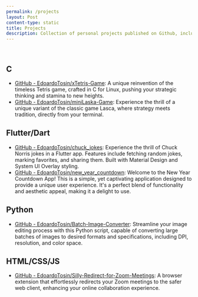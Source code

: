 ```yaml
---
permalink: /projects
layout: Post
content-type: static
title: Projects
description: Collection of personal projects published on Github, including CLI-based games, image conversion tool, and more. This webpage provides links to each project.
---
```


<br>

## C

- [GitHub - EdoardoTosin/xTetris-Game](https://github.com/EdoardoTosin/xTetris-Game): A unique reinvention of the timeless Tetris game, crafted in C for Linux, pushing your strategic thinking and stamina to new heights.
- [GitHub - EdoardoTosin/miniLaska-Game](https://github.com/EdoardoTosin/miniLaska-Game): Experience the thrill of a unique variant of the classic game Lasca, where strategy meets tradition, directly from your terminal.

## Flutter/Dart

- [GitHub - EdoardoTosin/chuck\_jokes](https://github.com/EdoardoTosin/chuck_jokes): Experience the thrill of Chuck Norris jokes in a Flutter app. Features include fetching random jokes, marking favorites, and sharing them. Built with Material Design and System UI Overlay styling.
- [GitHub - EdoardoTosin/new\_year\_countdown](https://github.com/EdoardoTosin/new_year_countdown): Welcome to the New Year Countdown App! This is a simple, yet captivating application designed to provide a unique user experience. It's a perfect blend of functionality and aesthetic appeal, making it a delight to use.

## Python

- [GitHub - EdoardoTosin/Batch-Image-Converter](https://github.com/EdoardoTosin/Batch-Image-Converter): Streamline your image editing process with this Python script, capable of converting large batches of images to desired formats and specifications, including DPI, resolution, and color space.

## HTML/CSS/JS

- [GitHub - EdoardoTosin/Silly-Redirect-for-Zoom-Meetings](https://github.com/EdoardoTosin/Silly-Redirect-for-Zoom-Meetings): A browser extension that effortlessly redirects your Zoom meetings to the safer web client, enhancing your online collaboration experience.
